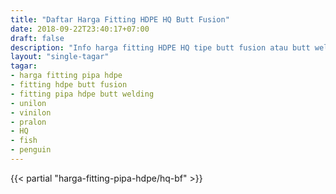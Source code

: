 ```yaml
---
title: "Daftar Harga Fitting HDPE HQ Butt Fusion"
date: 2018-09-22T23:40:17+07:00
draft: false
description: "Info harga fitting HDPE HQ tipe butt fusion atau butt welding. Dapatkan harga terbaik untuk proyek instalasi pipa HDPE anda di depoharga.com."
layout: "single-tagar"
tagar:
- harga fitting pipa hdpe
- fitting hdpe butt fusion
- fitting pipa hdpe butt welding
- unilon
- vinilon
- pralon
- HQ
- fish
- penguin
---
```


{{< partial "harga-fitting-pipa-hdpe/hq-bf" >}}